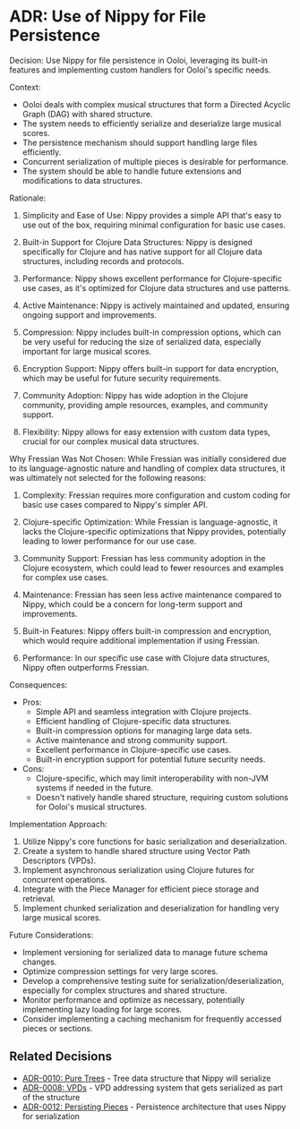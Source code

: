 # ADR: Use of Nippy for File Persistence

Decision: Use Nippy for file persistence in Ooloi, leveraging its built-in features and implementing custom handlers for Ooloi's specific needs.

Context:
- Ooloi deals with complex musical structures that form a Directed Acyclic Graph (DAG) with shared structure.
- The system needs to efficiently serialize and deserialize large musical scores.
- The persistence mechanism should support handling large files efficiently.
- Concurrent serialization of multiple pieces is desirable for performance.
- The system should be able to handle future extensions and modifications to data structures.

Rationale:
1. Simplicity and Ease of Use: Nippy provides a simple API that's easy to use out of the box, requiring minimal configuration for basic use cases.

2. Built-in Support for Clojure Data Structures: Nippy is designed specifically for Clojure and has native support for all Clojure data structures, including records and protocols.

3. Performance: Nippy shows excellent performance for Clojure-specific use cases, as it's optimized for Clojure data structures and use patterns.

4. Active Maintenance: Nippy is actively maintained and updated, ensuring ongoing support and improvements.

5. Compression: Nippy includes built-in compression options, which can be very useful for reducing the size of serialized data, especially important for large musical scores.

6. Encryption Support: Nippy offers built-in support for data encryption, which may be useful for future security requirements.

7. Community Adoption: Nippy has wide adoption in the Clojure community, providing ample resources, examples, and community support.

8. Flexibility: Nippy allows for easy extension with custom data types, crucial for our complex musical data structures.

Why Fressian Was Not Chosen:
While Fressian was initially considered due to its language-agnostic nature and handling of complex data structures, it was ultimately not selected for the following reasons:

1. Complexity: Fressian requires more configuration and custom coding for basic use cases compared to Nippy's simpler API.

2. Clojure-specific Optimization: While Fressian is language-agnostic, it lacks the Clojure-specific optimizations that Nippy provides, potentially leading to lower performance for our use case.

3. Community Support: Fressian has less community adoption in the Clojure ecosystem, which could lead to fewer resources and examples for complex use cases.

4. Maintenance: Fressian has seen less active maintenance compared to Nippy, which could be a concern for long-term support and improvements.

5. Built-in Features: Nippy offers built-in compression and encryption, which would require additional implementation if using Fressian.

6. Performance: In our specific use case with Clojure data structures, Nippy often outperforms Fressian.

Consequences:
- Pros:
  - Simple API and seamless integration with Clojure projects.
  - Efficient handling of Clojure-specific data structures.
  - Built-in compression options for managing large data sets.
  - Active maintenance and strong community support.
  - Excellent performance in Clojure-specific use cases.
  - Built-in encryption support for potential future security needs.
- Cons:
  - Clojure-specific, which may limit interoperability with non-JVM systems if needed in the future.
  - Doesn't natively handle shared structure, requiring custom solutions for Ooloi's musical structures.

Implementation Approach:
1. Utilize Nippy's core functions for basic serialization and deserialization.
2. Create a system to handle shared structure using Vector Path Descriptors (VPDs).
3. Implement asynchronous serialization using Clojure futures for concurrent operations.
4. Integrate with the Piece Manager for efficient piece storage and retrieval.
5. Implement chunked serialization and deserialization for handling very large musical scores.

Future Considerations:
- Implement versioning for serialized data to manage future schema changes.
- Optimize compression settings for very large scores.
- Develop a comprehensive testing suite for serialization/deserialization, especially for complex structures and shared structure.
- Monitor performance and optimize as necessary, potentially implementing lazy loading for large scores.
- Consider implementing a caching mechanism for frequently accessed pieces or sections.

## Related Decisions

- [ADR-0010: Pure Trees](0010-Pure-Trees.md) - Tree data structure that Nippy will serialize
- [ADR-0008: VPDs](0008-VPDs.md) - VPD addressing system that gets serialized as part of the structure
- [ADR-0012: Persisting Pieces](0012-Persisting-Pieces.md) - Persistence architecture that uses Nippy for serialization
